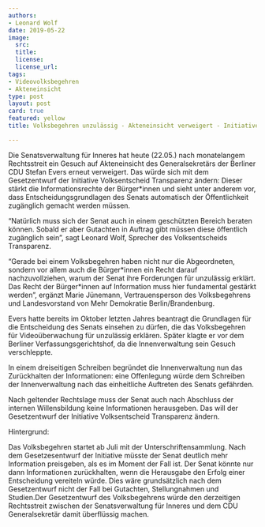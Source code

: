 ```yaml
---
authors: 
- Leonard Wolf
date: 2019-05-22
image:
  src: 
  title: 
  license: 
  license_url: 
tags:
- Videovolksbegehren
- Akteneinsicht
type: post
layout: post
card: true
featured: yellow
title: Volksbegehren unzulässig - Akteneinsicht verweigert - Initiative fordert neue gesetzliche Regelungen

---
```


Die Senatsverwaltung für Inneres hat heute (22.05.) nach monatelangem Rechtsstreit ein Gesuch auf Akteneinsicht des Generalsekretärs der Berliner CDU Stefan Evers erneut verweigert. Das würde sich mit dem Gesetzentwurf der Initiative Volksentscheid Transparenz ändern: Dieser stärkt die Informationsrechte der Bürger\*innen und sieht unter anderem vor, dass Entscheidungsgrundlagen des Senats automatisch der Öffentlichkeit zugänglich gemacht werden müssen.  

“Natürlich muss sich der Senat auch in einem geschützten Bereich beraten können. Sobald er aber Gutachten in Auftrag gibt müssen diese öffentlich zugänglich sein”, sagt Leonard Wolf, Sprecher des Volksentscheids Transparenz.

“Gerade bei einem Volksbegehren haben nicht nur die Abgeordneten, sondern vor allem auch die Bürger\*innen ein Recht darauf nachzuvollziehen, warum der Senat ihre Forderungen für unzulässig erklärt. Das Recht der Bürger\*innen auf Information muss hier fundamental gestärkt werden”, ergänzt Marie Jünemann, Vertrauensperson des Volksbegehrens und Landesvorstand von Mehr Demokratie Berlin/Brandenburg. 

Evers hatte bereits im Oktober letzten Jahres beantragt die Grundlagen für die Entscheidung des Senats einsehen zu dürfen, die das Volksbegehren für Videoüberwachung für unzulässig erklären. Später klagte er vor dem Berliner Verfassungsgerichtshof, da die Innenverwaltung sein Gesuch verschleppte. 

In einem dreiseitigen Schreiben begründet die Innenverwaltung nun das Zurückhalten der Informationen: eine Offenlegung würde dem Schreiben der Innenverwaltung nach das einheitliche Auftreten des Senats gefährden.

Nach geltender Rechtslage muss der Senat auch nach Abschluss der internen Willensbildung keine Informationen herausgeben. Das will der Gesetzentwurf der Initiative Volksentscheid Transparenz ändern. 

Hintergrund:

Das Volksbegehren startet ab Juli mit der Unterschriftensammlung. Nach dem Gesetzesentwurf der Initiative müsste der Senat deutlich mehr Information preisgeben, als es im Moment der Fall ist. Der Senat könnte nur dann Informationen zurückhalten, wenn die Herausgabe den Erfolg einer Entscheidung vereiteln würde. Dies wäre grundsätzlich nach dem Gesetzentwurf nicht der Fall bei Gutachten, Stellungnahmen und Studien.Der Gesetzentwurf des Volksbegehrens würde den derzeitigen Rechtsstreit zwischen der Senatsverwaltung für Inneres und dem CDU Generalsekretär damit überflüssig machen.
